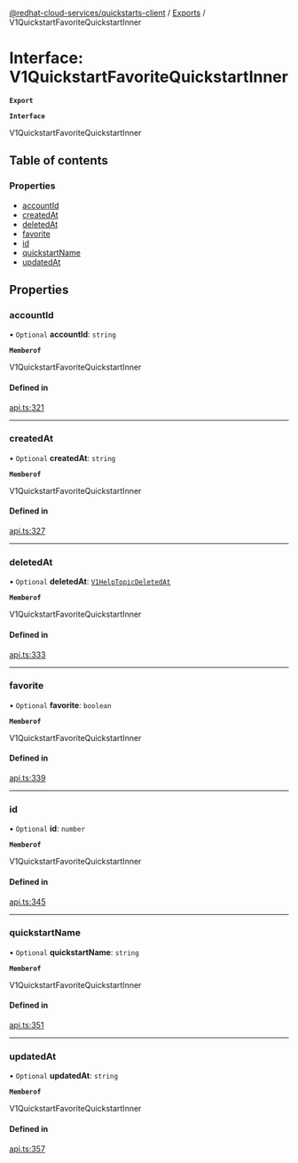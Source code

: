 [@redhat-cloud-services/quickstarts-client](../README.md) / [Exports](../modules.md) / V1QuickstartFavoriteQuickstartInner

# Interface: V1QuickstartFavoriteQuickstartInner

**`Export`**

**`Interface`**

V1QuickstartFavoriteQuickstartInner

## Table of contents

### Properties

- [accountId](V1QuickstartFavoriteQuickstartInner.md#accountid)
- [createdAt](V1QuickstartFavoriteQuickstartInner.md#createdat)
- [deletedAt](V1QuickstartFavoriteQuickstartInner.md#deletedat)
- [favorite](V1QuickstartFavoriteQuickstartInner.md#favorite)
- [id](V1QuickstartFavoriteQuickstartInner.md#id)
- [quickstartName](V1QuickstartFavoriteQuickstartInner.md#quickstartname)
- [updatedAt](V1QuickstartFavoriteQuickstartInner.md#updatedat)

## Properties

### accountId

• `Optional` **accountId**: `string`

**`Memberof`**

V1QuickstartFavoriteQuickstartInner

#### Defined in

[api.ts:321](https://github.com/RedHatInsights/javascript-clients/blob/master/packages/quickstarts/api.ts#L321)

___

### createdAt

• `Optional` **createdAt**: `string`

**`Memberof`**

V1QuickstartFavoriteQuickstartInner

#### Defined in

[api.ts:327](https://github.com/RedHatInsights/javascript-clients/blob/master/packages/quickstarts/api.ts#L327)

___

### deletedAt

• `Optional` **deletedAt**: [`V1HelpTopicDeletedAt`](../modules.md#v1helptopicdeletedat)

**`Memberof`**

V1QuickstartFavoriteQuickstartInner

#### Defined in

[api.ts:333](https://github.com/RedHatInsights/javascript-clients/blob/master/packages/quickstarts/api.ts#L333)

___

### favorite

• `Optional` **favorite**: `boolean`

**`Memberof`**

V1QuickstartFavoriteQuickstartInner

#### Defined in

[api.ts:339](https://github.com/RedHatInsights/javascript-clients/blob/master/packages/quickstarts/api.ts#L339)

___

### id

• `Optional` **id**: `number`

**`Memberof`**

V1QuickstartFavoriteQuickstartInner

#### Defined in

[api.ts:345](https://github.com/RedHatInsights/javascript-clients/blob/master/packages/quickstarts/api.ts#L345)

___

### quickstartName

• `Optional` **quickstartName**: `string`

**`Memberof`**

V1QuickstartFavoriteQuickstartInner

#### Defined in

[api.ts:351](https://github.com/RedHatInsights/javascript-clients/blob/master/packages/quickstarts/api.ts#L351)

___

### updatedAt

• `Optional` **updatedAt**: `string`

**`Memberof`**

V1QuickstartFavoriteQuickstartInner

#### Defined in

[api.ts:357](https://github.com/RedHatInsights/javascript-clients/blob/master/packages/quickstarts/api.ts#L357)
